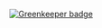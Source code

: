 
[![Greenkeeper badge](https://badges.greenkeeper.io/nerdmax/ar-js-test.svg)](https://greenkeeper.io/)
